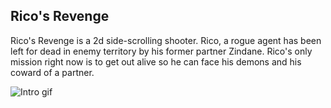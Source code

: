 ## Rico's Revenge

Rico's Revenge is a 2d side-scrolling shooter.  Rico, a rogue agent has been left for dead in enemy territory by his former partner Zindane.  Rico's only mission right now is to get out alive so he can face his demons and his coward of a partner.

![Intro gif](https://github.com/codecrutch/RicosRevenge/blob/master/assets/intro.gif)

